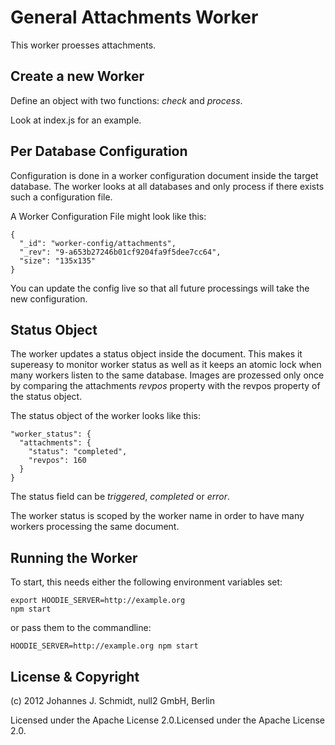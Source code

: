 # General Attachments Worker

This worker proesses attachments.


## Create a new Worker

Define an object with two functions: _check_ and _process_.

Look at index.js for an example.


## Per Database Configuration

Configuration is done in a worker configuration document inside the target database.
The worker looks at all databases and only process if there exists such a configuration file.

A Worker Configuration File might look like this:

    {
      "_id": "worker-config/attachments",
      "_rev": "9-a653b27246b01cf9204fa9f5dee7cc64",
      "size": "135x135"
    }

You can update the config live so that all future processings will take the new configuration.


## Status Object

The worker updates a status object inside the document.
This makes it supereasy to monitor worker status as well as
it keeps an atomic lock when many workers listen to the same database.
Images are prozessed only once by comparing the attachments _revpos_ property
with the revpos property of the status object.

The status object of the worker looks like this:

    "worker_status": {
      "attachments": {
        "status": "completed",
        "revpos": 160
      }
    }

The status field can be _triggered_, _completed_ or _error_.

The worker status is scoped by the worker name in order to have many workers
processing the same document.


## Running the Worker

To start, this needs either the following environment variables set:

    export HOODIE_SERVER=http://example.org
    npm start


or pass them to the commandline:

    HOODIE_SERVER=http://example.org npm start



## License & Copyright

(c) 2012 Johannes J. Schmidt, null2 GmbH, Berlin

Licensed under the Apache License 2.0.Licensed under the Apache License 2.0.
